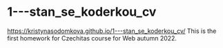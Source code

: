 # 1---stan_se_koderkou_cv
https://kristynasodomkova.github.io/1---stan_se_koderkou_cv/
This is the first homework for Czechitas course for Web autumn 2022.
